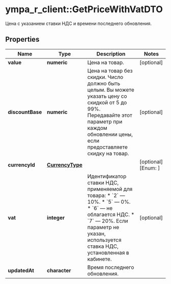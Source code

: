 # ympa_r_client::GetPriceWithVatDTO

Цена с указанием ставки НДС и времени последнего обновления.

## Properties
Name | Type | Description | Notes
------------ | ------------- | ------------- | -------------
**value** | **numeric** | Цена на товар. | [optional] 
**discountBase** | **numeric** | Цена на товар без скидки.  Число должно быть целым. Вы можете указать цену со скидкой от 5 до 99%.  Передавайте этот параметр при каждом обновлении цены, если предоставляете скидку на товар.  | [optional] 
**currencyId** | [**CurrencyType**](CurrencyType.md) |  | [optional] [Enum: ] 
**vat** | **integer** | Идентификатор ставки НДС, применяемой для товара:  * &#x60;2&#x60; — 10%. * &#x60;5&#x60; — 0%. * &#x60;6&#x60; — не облагается НДС. * &#x60;7&#x60; — 20%.  Если параметр не указан, используется ставка НДС, установленная в кабинете.  | [optional] 
**updatedAt** | **character** | Время последнего обновления. | 


